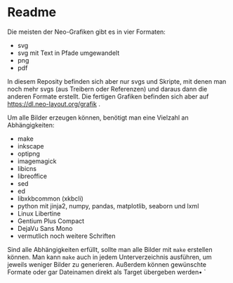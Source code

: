 # Readme

Die meisten der Neo-Grafiken gibt es in vier Formaten:
 - svg
 - svg mit Text in Pfade umgewandelt
 - png
 - pdf

In diesem Reposity befinden sich aber nur svgs und Skripte, mit denen man noch
mehr svgs (aus Treibern oder Referenzen) und daraus dann die anderen Formate
erstellt. Die fertigen Grafiken befinden sich aber auf
    https://dl.neo-layout.org/grafik .
    
Um alle Bilder erzeugen können, benötigt man eine Vielzahl an Abhängigkeiten:
 - make
 - inkscape
 - optipng
 - imagemagick
 - libicns
 - libreoffice
 - sed
 - ed
 - libxkbcommon (xkbcli)
 - python mit jinja2, numpy, pandas, matplotlib, seaborn und lxml
 - Linux Libertine
 - Gentium Plus Compact
 - DejaVu Sans Mono
 - vermutlich noch weitere Schriften
 
Sind alle Abhängigkeiten erfüllt, sollte man alle Bilder mit `make` erstellen
können.  Man kann `make` auch in jedem Unterverzeichnis ausführen, um jeweils
weniger Bilder zu generieren.  Außerdem können gewünschte Formate oder gar
Dateinamen direkt als Target übergeben werden•
`
